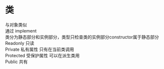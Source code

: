 # 类  
与对象类似  
通过 implement  
类分为静态部分和实例部分，类型只检查类的实例部分constructor属于静态部分  
Readonly 只读  
Private 私有属性 只有在当前类调用  
Protected 受保护属性 可以在派生类用  
Public 共有  